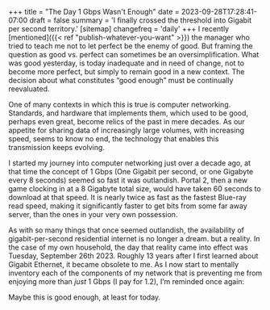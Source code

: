 +++
title = "The Day 1 Gbps Wasn't Enough"
date = 2023-09-28T17:28:41-07:00
draft = false
summary = 'I finally crossed the threshold into Gigabit per second territory.'
[sitemap]
    changefreq = 'daily'
+++
I recently [mentioned]({{< ref "publish-whatever-you-want" >}}) the manager who tried to teach me not to let perfect be the enemy of good. But framing the question as good vs. perfect can sometimes be an oversimplification. What was good yesterday, is today inadequate and in need of change, not to become more perfect, but simply to remain good in a new context. The decision about what constitutes “good enough” must be continually reevaluated. 

One of many contexts in which this is true is computer networking. Standards, and hardware that implements them, which used to be good, perhaps even great, become relics of the past in mere decades. As our appetite for sharing data of increasingly large volumes, with increasing speed, seems to know no end, the technology that enables this transmission keeps evolving.

I started my journey into computer networking just over a decade ago, at that time the concept of 1 Gbps (One Gigabit per second, or one Gigabyte every 8 seconds) seemed so fast it was outlandish. Portal 2, then a new game clocking in at a 8 Gigabyte total size, would have taken 60 seconds to download at that speed. It is nearly twice as fast as the fastest Blue-ray read speed, making it significantly faster to get bits from some far away server, than the ones in your very own possession.

As with so many things that once seemed outlandish, the availability of gigabit-per-second residential internet is no longer a dream. but a reality. In the case of my own household, the day that reality came into effect was Tuesday, September 26th 2023. Roughly 13 years after I first learned about Gigabit Ethernet, it became obsolete to me. As I now start to mentally inventory each of the components of my network that is preventing me from enjoying more than *just* 1 Gbps (I pay for 1.2), I’m reminded once again:

Maybe this is good enough, at least for today.
